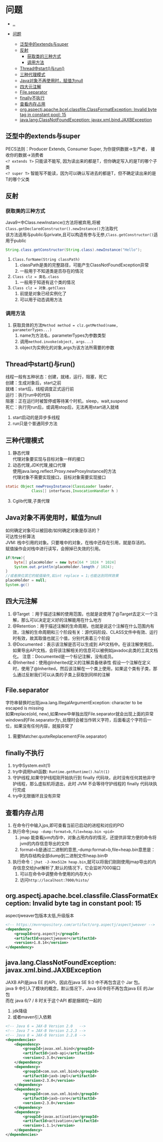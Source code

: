 # 问题

- [..](java-catalog.md)

- [问题](#问题)
  - [泛型中的extends与super](#泛型中的extends与super)
  - [反射](#反射)
    - [获取类的三种方式](#获取类的三种方式)
    - [调用方法](#调用方法)
  - [Thread中start()与run()](#thread中start与run)
  - [三种代理模式](#三种代理模式)
  - [Java对象不再使用时，赋值为null](#java对象不再使用时赋值为null)
  - [四大元注解](#四大元注解)
  - [File.separator](#fileseparator)
  - [finally不执行](#finally不执行)
  - [查看内存占用](#查看内存占用)
  - [org.aspectj.apache.bcel.classfile.ClassFormatException: Invalid byte tag in constant pool: 15](#orgaspectjapachebcelclassfileclassformatexception-invalid-byte-tag-in-constant-pool-15)
  - [java.lang.ClassNotFoundException: javax.xml.bind.JAXBException](#javalangclassnotfoundexception-javaxxmlbindjaxbexception)


## 泛型中的extends与super

PECS法则：Producer Extends, Consumer Super, 为你提供数据->生产者， 接收你的数据->消费者  
`<? extends T>` 只能读不能写, 因为读出来的都是T，但你确定写入的是T的哪个子类  
`<? super T>` 智能写不能读，因为可以确认写进去的都是T，但不确定读出来的是T的哪个父类  

## 反射

### 获取类的三种方式

Java9+中Class.newInstance()方法将被弃用,将被`Class.getDeclaredConstructor().newInstance()`方法取代  
该方法适用与public与private,且可以构造有参与无参,`Class.getConstructor()`适用于public  
```java
String.class.getConstructor(String.class).newInstance("Hello");
```

1. ``Class.forName(String classPath)``
   1. classPath是类的完整路径，可能产生ClassNotFoundException异常
   2. 一般用于不知道类是否存在的情况
2. ``Class clz = 类名.class``
   1. 一般用于知道有这个类的情况
3. ``Class clz = 对象.getClass``
   1. 前提是对象已经实例化了
   2. 可以用于动态调用方法


### 调用方法

1. 获取具体的方法``Method method = clz.getMethod(name, parameterTypes...)``
   1. name为方法名，parameterTypes为参数类型
   2. 调用``method.invoke(object, args...)``
   3. object为实例化的对象,args为该方法所需要的参数

## Thread中start()与run()

线程一般有五种状态：创建，就绪，运行，阻塞，死亡  
创建：生成对象后，start之前  
就绪：start后，线程调度正式运行前  
运行：执行run中的代码  
阻塞：正在运行时被暂停或等待某个时机，sleep，wait,suspend  
死亡：执行完run后，或调用stop后，无法再用start进入就绪  

1. start启动的是异步多线程
2. run只是个普通同步方法

## 三种代理模式

1. 静态代理  
   代理对象要实现与目标对象一样的接口
2. 动态代理,JDK代理,接口代理  
   使用java.lang.reflect.Proxy.newProxyInstance的方法  
   代理对象不需要实现接口，目标对象需要实现接口
```java
static Object newProxyInstance(ClassLoader loader, 
            Class[] interfaces,InvocationHandler h )
```
3. Cglib代理,子类代理

## Java对象不再使用时，赋值为null

如何确定对象可以被回收/如何确定对象是存活的？  
可达性分析算法  
JVM: 栈中引用的对象。只要堆中的对象，在栈中还存在引用，就是存活的。  
赋值操作会对栈中进行读写，会擦掉已失效的引用。
```java
if(true){
    byte[] placeHolder = new byte[64 * 1024 * 1024]
    System.out.println(placeHolder.length / 1024);
}
//或者换位其它的赋值操作,如int replace = 1;也能达到同样效果
placeHolder = null;
System.gc()
```

## 四大元注解

1. @Target ：用于描述注解的使用范围，也就是说使用了@Target去定义一个注解，那么可以决定定义好的注解能用在什么地方
2. @Retention：用于描述注解的生命周期，也就是说这个注解在什么范围内有效，注解的生命周期和三个阶段有关：源代码阶段、CLASS文件中有效、运行时有效，故其取值也就三个值，分别代表着三个阶段
3. @Documented：表示该注解是否可以生成到 API文档中。在该注解使用后，如果导出API文档，会将该注解相关的信息可以被例如javadoc此类的工具文档化。 注意：Documented是一个标记注解，没有成员。
4. @Inherited：使用@Inherited定义的注解具备继承性
假设一个注解在定义时，使用了@Inherited，然后该注解在一个类上使用，如果这个类有子类，那么通过反射我们可以从类的子类上获取到同样的注解

## File.separator

字符串替换时出现java.lang.IllegalArgumentException: character to be escaped is missing  
如果replace(old, new),如果new中单独出现File.separator就会出现上面的异常  
windows的File.separator为`\`,处理时会被当作转义字符，后面看这个字符后一位，如果没有任何内容，就报异常了  

1. 需要Matcher.quoteReplacement(File.separator)

## finally不执行

1. try中System.exit(1)
2. try中调用halt函数: `Runtime.getRuntime().halt(1)`
3. 守护线程,如果守护线程刚开始执行到 finally 代码块，此时没有任何其他非守护线程，那么虚拟机将退出，此时 JVM 不会等待守护线程的 finally 代码块执行完成
4. try中无限循环且没有异常

## 查看内存占用

1. 在命令行中输入jps,即可查看当前已启动的进程和对应的PID
2. 执行命令`jmap -dump:format=b,file=heap.bin <pid>`
   1. jmap 能查看jvm内存中，对象占用内存的情况，还提供非常方便的命令将jvm的内存信息导出的文件
   2. format=b是通过二进制的意思,-dump:format=b,file=heap.bin意思是：把内存结构全部dump到二进制文件heap.bin中
3. 执行命令：`jhat -J-Xmx512m heap.bin`,就可以将我们刚刚使用jmap导出的内存信息交给jhat解析了,默认的情况下，它会监听7000端口
   1. 可以在命令中调整命令使用的内存大小
   2. 访问`http://localhost:7000/histo/`

## org.aspectj.apache.bcel.classfile.ClassFormatException: Invalid byte tag in constant pool: 15

aspectjweaver包版本太低,升级版本

```xml
<!-- https://mvnrepository.com/artifact/org.aspectj/aspectjweaver -->
<dependency>
    <groupId>org.aspectj</groupId>
    <artifactId>aspectjweaver</artifactId>
    <version>1.8.14</version>
</dependency>
```

## java.lang.ClassNotFoundException: javax.xml.bind.JAXBException

JAXB API是java EE 的API，因此在java SE 9.0 中不再包含这个 Jar 包。  
java 9 中引入了模块的概念，默认情况下，Java SE中将不再包含java EE 的Jar包  
而在 java 6/7 / 8 时关于这个API 都是捆绑在一起的

1. jdk降级
2. 或者maven引入依赖
```xml
<!-- Java 6 = JAX-B Version 2.0   -->
<!-- Java 7 = JAX-B Version 2.2.3 -->
<!-- Java 8 = JAX-B Version 2.2.8 -->
<dependencies>
    <dependency>
        <groupId>javax.xml.bind</groupId>
        <artifactId>jaxb-api</artifactId>
        <version>2.3.0</version>
    </dependency>
    <dependency>
        <groupId>com.sun.xml.bind</groupId>
        <artifactId>jaxb-impl</artifactId>
        <version>2.3.0</version>
    </dependency>
    <dependency>
        <groupId>com.sun.xml.bind</groupId>
        <artifactId>jaxb-core</artifactId>
        <version>2.3.0</version>
    </dependency>
    <dependency>
        <groupId>javax.activation</groupId>
        <artifactId>activation</artifactId>
        <version>1.1.1</version>
    </dependency>
</dependencies>
```